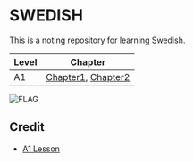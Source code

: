 # SWEDISH

This is a noting repository for learning Swedish.

| Level | Chapter                                  |
| ----- | ---------------------------------------- |
| A1    | [Chapter1](./Chap1.md), [Chapter2](./Chap2.md) |

![FLAG](https://upload.wikimedia.org/wikipedia/en/thumb/4/4c/Flag_of_Sweden.svg/1200px-Flag_of_Sweden.svg.png)

## Credit

* [A1 Lesson](https://www.youtube.com/playlist?list=PL8InAC1Dxcu8ikBO8RbPbYFR1RhS9iGPc)
